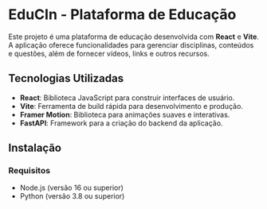 # EduCIn - Plataforma de Educação

Este projeto é uma plataforma de educação desenvolvida com **React** e **Vite**. A aplicação oferece funcionalidades para gerenciar disciplinas, conteúdos e questões, além de fornecer vídeos, links e outros recursos.

## Tecnologias Utilizadas

- **React**: Biblioteca JavaScript para construir interfaces de usuário.
- **Vite**: Ferramenta de build rápida para desenvolvimento e produção.
- **Framer Motion**: Biblioteca para animações suaves e interativas.
- **FastAPI**: Framework para a criação do backend da aplicação.

## Instalação

### Requisitos

- Node.js (versão 16 ou superior)
- Python (versão 3.8 ou superior)

